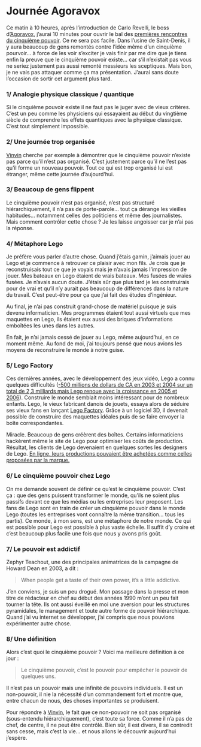 # Journée Agoravox

Ce matin à 10 heures, après l’introduction de Carlo Revelli, le boss d’[Agoravox](http://www.agoravox.fr), j’aurai 10 minutes pour ouvrir le bal des [premières rencontres du cinquième pouvoir](http://www.agoravox.fr/rubrique.php3?id_rubrique=23). Ce ne sera pas facile. Dans l’usine de Saint-Denis, il y aura beaucoup de gens remontés contre l’idée même d’un cinquième pourvoir… à force de les voir s’exciter je vais finir par me dire que je tiens enfin la preuve que le cinquième pouvoir existe… car s’il n’existait pas vous ne seriez justement pas aussi remonté messieurs les sceptiques. Mais bon, je ne vais pas attaquer comme ça ma présentation. J’aurai sans doute l’occasion de sortir cet argument plus tard.<span id="more-405"></span>

### 1/ Analogie physique classique / quantique

Si le cinquième pouvoir existe il ne faut pas le juger avec de vieux critères. C’est un peu comme les physiciens qui essayaient au début du vingtième siècle de comprendre les effets quantiques avec la physique classique. C’est tout simplement impossible.

### 2/ Une journée trop organisée

[Vinvin](https://tcrouzet.com/2007/03/10/agoravox-nous-invite-a-l%e2%80%99usine/) cherche par exemple à démontrer que le cinquième pouvoir n’existe pas parce qu’il n’est pas organisé. C’est justement parce qu’il ne l’est pas qu’il forme un nouveau pouvoir. Tout ce qui est trop organisé lui est étranger, même cette journée d’aujourd’hui.

### 3/ Beaucoup de gens flippent

Le cinquième pouvoir n’est pas organisé, n’est pas structuré hiérarchiquement, il n’a pas de porte-parole… tout ça dérange les vieilles habitudes… notamment celles des politiciens et même des journalistes. Mais comment contrôler cette chose ? Je les laisse angoisser car je n’ai pas la réponse.

### 4/ Métaphore Lego

Je préfère vous parler d’autre chose. Quand j’étais gamin, j’aimais jouer au Lego et je commence à retrouver ce plaisir avec mon fils. Je crois que je reconstruisais tout ce que je voyais mais je n’avais jamais l’impression de jouer. Mes bateaux en Lego étaient de vrais bateaux. Mes fusées de vraies fusées. Je n’avais aucun doute. J’étais sûr que plus tard je les construirais pour de vrai et qu’il n’y aurait pas beaucoup de différences dans la nature du travail. C’est peut-être pour ça que j’ai fait des études d’ingénieur.

Au final, je n’ai pas construit grand-chose de matériel puisque je suis devenu informaticien. Mes programmes étaient tout aussi virtuels que mes maquettes en Lego, ils étaient eux aussi des briques d’informations emboîtées les unes dans les autres.

En fait, je n’ai jamais cessé de jouer au Lego, même aujourd’hui, en ce moment même. Au fond de moi, j’ai toujours pensé que nous avions les moyens de reconstruire le monde à notre guise.

### 5/ Lego Factory

Ces dernières années, avec le développement des jeux vidéo, Lego a connu quelques difficultés ([-500 millions de dollars de CA en 2003 et 2004 sur un total de 2,3 milliards mais Lego renoue avec la croissance en 2005 et 2006](http://www.lego.com/eng/info/default.asp?page=annualreport)). Construire le monde semblait moins intéressant pour de nombreux enfants. Lego, le vieux fabricant danois de jouets, essaya alors de séduire ses vieux fans en lançant [Lego Factory](http://factory.lego.com/). Grâce à un logiciel 3D, il devenait possible de construire des maquettes idéales puis de se faire envoyer la boîte correspondantes.

Miracle. Beaucoup de gens créèrent des boîtes. Certains informaticiens hackèrent même le site de Lego pour optimiser les coûts de production. Résultat, les clients de Lego devenaient en quelques sortes les designers de Lego. [En ligne, leurs productions pouvaient être achetées comme celles proposées par la marque.](http://www.freelug.org/article.php3?id_article=501)

### 6/ Le cinquième pouvoir chez Lego

On me demande souvent de définir ce qu’est le cinquième pouvoir. C’est ça : que des gens puissent transformer le monde, qu’ils ne soient plus passifs devant ce que les médias ou les entreprises leur proposent. Les fans de Lego sont en train de créer un cinquième pouvoir dans le monde Lego (toutes les entreprises vont connaître la même transition… tous les partis). Ce monde, à mon sens, est une métaphore de notre monde. Ce qui est possible pour Lego est possible à plus vaste échelle. Il suffit d’y croire et c’est beaucoup plus facile une fois que nous y avons pris goût.

### 7/ Le pouvoir est addictif

Zephyr Teachout, une des principales animatrices de la campagne de Howard Dean en 2003, a dit :

> When people get a taste of their own power, it’s a little addictive.

J’en conviens, je suis un peu drogué. Mon passage dans la presse et mon titre de rédacteur en chef au début des années 1990 m’ont un peu fait tourner la tête. Ils ont aussi éveillé en moi une aversion pour les structures pyramidales, le management et toute autre forme de pouvoir hiérarchique. Quand j’ai vu internet se développer, j’ai compris que nous pouvions expérimenter autre chose.

### 8/ Une définition

Alors c’est quoi le cinquième pouvoir ? Voici ma meilleure définition à ce jour :

> Le cinquième pouvoir, c’est le pouvoir pour empêcher le pouvoir de quelques uns.

Il n’est pas un pouvoir mais une infinité de pouvoirs individuels. Il est un non-pouvoir, il nie la nécessité d’un commandement fort et montre que, entre chacun de nous, des choses importantes se produisent.

Pour répondre à [Vinvin](https://tcrouzet.com/2007/03/10/agoravox-nous-invite-a-l%e2%80%99usine/), le fait que ce non-pouvoir ne soit pas organisé (sous-entendu hiérarchiquement), c’est toute sa force. Comme il n’a pas de chef, de centre, il ne peut être contrôlé. Bien sûr, il est divers, il se contredit sans cesse, mais c’est la vie… et nous allons le découvrir aujourd’hui j’espère.